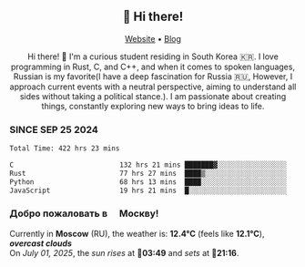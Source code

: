 <h2 align="center">👋 Hi there!</h2>
<p align="center">
  <a href="https://urdekcah.ru">Website</a> •
  <a href="https://urdekcah.blog">Blog</a>
</p>

<p align="center">
  Hi there! 👋 I'm a curious student residing in South Korea 🇰🇷. I love programming in Rust, C, and C++, and when it comes to spoken languages, Russian is my favorite(I have a deep fascination for Russia 🇷🇺, However, I approach current events with a neutral perspective, aiming to understand all sides without taking a political stance.). I am passionate about creating things, constantly exploring new ways to bring ideas to life.
</p>

### SINCE SEP 25 2024
<!--START_SECTION:waka-->
<!--LAST_WAKA_UPDATE:2025-06-30 18:09:51-->
```txt
Total Time: 422 hrs 23 mins

C                          132 hrs 21 mins ███████▓░░░░░░░░░░░░░░░░░   30.49 %
Rust                       77 hrs 27 mins  ████▒░░░░░░░░░░░░░░░░░░░░   17.84 %
Python                     68 hrs 13 mins  ████░░░░░░░░░░░░░░░░░░░░░   15.71 %
JavaScript                 19 hrs 21 mins  █░░░░░░░░░░░░░░░░░░░░░░░░   04.46 %
```
<!--END_SECTION:waka-->

<h3>Добро пожаловать в <img src="https://cdn-icons-png.flaticon.com/512/197/197408.png" width="13"/> Москву!</h3>

<!--START_SECTION:weather:moscow-->
<!--LAST_WEATHER_UPDATE:2025-07-01 09:09:37-->
Currently in **Moscow** (RU), the weather is: **12.4°C** (feels like **12.1°C**), ***overcast clouds***<br/>
On *July 01, 2025*, the *sun rises* at 🌅**03:49** and *sets* at 🌇**21:16**.
<!--END_SECTION:weather-->
